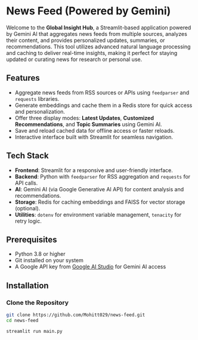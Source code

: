 # News Feed (Powered by Gemini)

Welcome to the **Global Insight Hub**, a Streamlit-based application powered by Gemini AI that aggregates news feeds from multiple sources, analyzes their content, and provides personalized updates, summaries, or recommendations. This tool utilizes advanced natural language processing and caching to deliver real-time insights, making it perfect for staying updated or curating news for research or personal use.

## Features

- Aggregate news feeds from RSS sources or APIs using `feedparser` and `requests` libraries.
- Generate embeddings and cache them in a Redis store for quick access and personalization.
- Offer three display modes: **Latest Updates**, **Customized Recommendations**, and **Topic Summaries** using Gemini AI.
- Save and reload cached data for offline access or faster reloads.
- Interactive interface built with Streamlit for seamless navigation.

## Tech Stack

- **Frontend**: Streamlit for a responsive and user-friendly interface.
- **Backend**: Python with `feedparser` for RSS aggregation and `requests` for API calls.
- **AI**: Gemini AI (via Google Generative AI API) for content analysis and recommendations.
- **Storage**: Redis for caching embeddings and FAISS for vector storage (optional).
- **Utilities**: `dotenv` for environment variable management, `tenacity` for retry logic.

## Prerequisites

- Python 3.8 or higher
- Git installed on your system
- A Google API key from [Google AI Studio](https://aistudio.google.com/) for Gemini AI access

## Installation

### Clone the Repository
```bash
git clone https://github.com/Mohitt029/news-feed.git
cd news-feed
```
```run
streamlit run main.py
```
